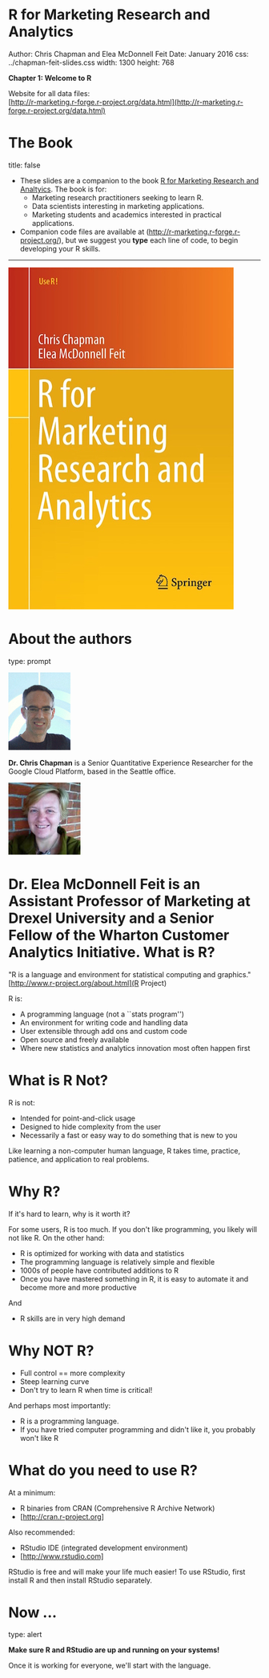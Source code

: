 R for Marketing Research and Analytics
========================================================
Author: Chris Chapman and Elea McDonnell Feit
Date: January 2016
css: ../chapman-feit-slides.css
width: 1300
height: 768


**Chapter 1: Welcome to R**  

Website for all data files:  
[http://r-marketing.r-forge.r-project.org/data.html](http://r-marketing.r-forge.r-project.org/data.html)


The Book
========================================================
title: false

* These slides are a companion to the book [R for Marketing Research and Analtyics](http://r-marketing.r-forge.r-project.org/). The book is for: 
  + Marketing research practitioners seeking to learn R. 
  + Data scientists interesting in marketing applications. 
  + Marketing students and academics interested in practical applications. 
* Companion code files are available at (http://r-marketing.r-forge.r-project.org/), but we suggest you **type** each line of code, to begin developing your R skills.

***

![](ChapmanFeit.jpg)

About the authors
==========================================================
type: prompt

![](Chapman.png) 

**Dr. Chris Chapman** is a Senior Quantitative Experience Researcher for the Google Cloud Platform, based in the Seattle office.

![](Feit.jpg)

**Dr. Elea McDonnell Feit** is an Assistant Professor of Marketing at Drexel University and a Senior Fellow of the Wharton Customer Analytics Initiative. 
What is R?
========================================================

"R is a language and environment for statistical computing and graphics." [http://www.r-project.org/about.html](R Project)

R is:
- A programming language (not a ``stats program'')
- An environment for writing code and handling data
- User extensible through add ons and custom code
- Open source and freely available
- Where new statistics and analytics innovation most often happen first


What is R Not?
========================================================

R is not:
- Intended for point-and-click usage 
- Designed to hide complexity from the user 
- Necessarily a fast or easy way to do something that is new to you

Like learning a non-computer human language, R takes time, practice, patience,
and application to real problems. 


Why R?
========================================================

If it's hard to learn, why is it worth it?

For some users, R is too much. If you don't like programming, you likely 
will not like R. On the other hand:

- R is optimized for working with data and statistics
- The programming language is relatively simple and flexible
- 1000s of people have contributed additions to R
- Once you have mastered something in R, it is easy to automate it and become
more and more productive

And
- R skills are in very high demand 


Why NOT R?
========================================================
* Full control == more complexity
* Steep learning curve
* Don't try to learn R when time is critical!

And perhaps most importantly:
* R is a programming language.
* If you have tried computer programming and didn't like it, you probably won't like R


What do you need to use R?
========================================================
At a minimum:
* R binaries from CRAN (Comprehensive R Archive Network)
* [http://cran.r-project.org]

Also recommended:
* RStudio IDE (integrated development environment)
* [http://www.rstudio.com]

RStudio is free and will make your life much easier! To use RStudio, first install R and then install RStudio separately.


Now ...
========================================================
type: alert

**Make sure R and RStudio are up and running on your systems!**

Once it is working for everyone, we'll start with the language.

